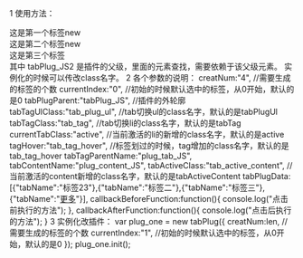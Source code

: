 1 使用方法：
  <div class="tabPlug_JS2" >
         <div class="plug_tab_JS"></div>
         <div class="plug_content_JS">这是第一个标签new</div>
         <div class="plug_content_JS">这是第二个标签new</div>
         <div class="plug_content_JS">这是第三个标签</div>
     </div>    
  其中 tabPlug_JS2 是插件的父级，里面的元素查找，需要依赖于该父级元素。  实例化的时候可以传改class名字。
2 各个参数的说明：
   creatNum:"4",  //需要生成的标签的个数
   currentIndex:"0",  //初始的时候默认选中的标签，从0开始，默认的是0
   tabPlugParent:"tabPlug_JS", //插件的外轮廓
   tabTagUlClass:"tab_plug_ul",  //tab切换ul的class名字，默认的是tabPlugUl
   tabTagClass:"tab_tag",   //tab切换li的class名字，默认的是tabTag 
   currentTabClass:"active",    //当前激活的li的新增的class名字，默认的是active
   tagHover:"tab_tag_hover",   //标签划过的时候，tag增加的class名字，默认的是 tab_tag_hover
   tabTagParentName:"plug_tab_JS",
   tabContentName:"plug_content_JS",
   tabActiveClass:"tab_active_content",  //当前激活的content新增的class名字，默认的是tabActiveContent
   tabPlugData:[{"tabName":"标签23"},{"tabName":"标签二"},{"tabName":"标签三"},{"tabName":"<a href='http://www.baidu.com'>更多</a>"}],
   callbackBeforeFunction:function(){
       console.log("点击前执行的方法");
   },
   callbackAfterFunction:function(){
       console.log("点击后执行的方法");   
   }
3 实例化改插件：
   var plug_one = new tabPlug({
                            creatNum:len,    //需要生成的标签的个数
                            currentIndex:"1",  //初始的时候默认选中的标签，从0开始，默认的是0
                         });
   plug_one.init();
